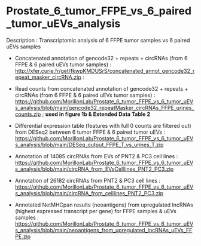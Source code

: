 # Prostate_6_tumor_FFPE_vs_6_paired_tumor_uEVs_analysis
Description : Transcriptomic analysis of 6 FFPE tumor samples vs 6 paired uEVs samples

- Concatenated annotation of gencode32 + repeats + circRNAs (from 6 FFPE & 6 paired uEVs tumor samples) : http://xfer.curie.fr/get/fkwpKMDUSrS/concatenated_annot_gencode32_repeat_masker_circRNA.zip :

- Read counts from concatenated annotation of gencode32 + repeats + circRNAs (from 6 FFPE & 6 paired uEVs tumor samples) : https://github.com/MorillonLab/Prostate_6_tumor_FFPE_vs_6_tumor_uEVs_analysis/blob/main/gencode32_repeatMasker_circRNAs_FFPE_urines_counts.zip ; **used in figure 1b & Extended Data Table 2**

- Differential expression table (features with full 0 counts are filtered out) from DESeq2 between 6 tumor FFPE & 6 paired tumor uEVs : https://github.com/MorillonLab/Prostate_6_tumor_FFPE_vs_6_tumor_uEVs_analysis/blob/main/DESeq_output_FFPE_T_vs_urines_T.zip

- Annotation of 14085 circRNAs from EVs of PNT2 & PC3 cell lines : https://github.com/MorillonLab/Prostate_6_tumor_FFPE_vs_6_tumor_uEVs_analysis/blob/main/circRNA_from_EVsCelllines_PNT2_PC3.zip

- Annotation of 26182 circRNAs from PNT2 & PC3 cell lines : https://github.com/MorillonLab/Prostate_6_tumor_FFPE_vs_6_tumor_uEVs_analysis/blob/main/circRNA_from_celllines_PNT2_PC3.zip

- Annotated NetMHCpan results (neoantigens) from upregulated lncRNAs (highest expressed transcript per gene) for FFPE samples & uEVs samples : https://github.com/MorillonLab/Prostate_6_tumor_FFPE_vs_6_tumor_uEVs_analysis/blob/main/neoantigens_from_upregulated_lncRNAs_uEVs_FFPE.zip


